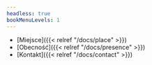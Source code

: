 ```yaml
---
headless: true
bookMenuLevels: 1
---
```

 - [Miejsce]({{< relref "/docs/place" >}})
 - [Obecność]({{< relref "/docs/presence" >}})
 - [Kontakt]({{< relref "/docs/contact" >}})

